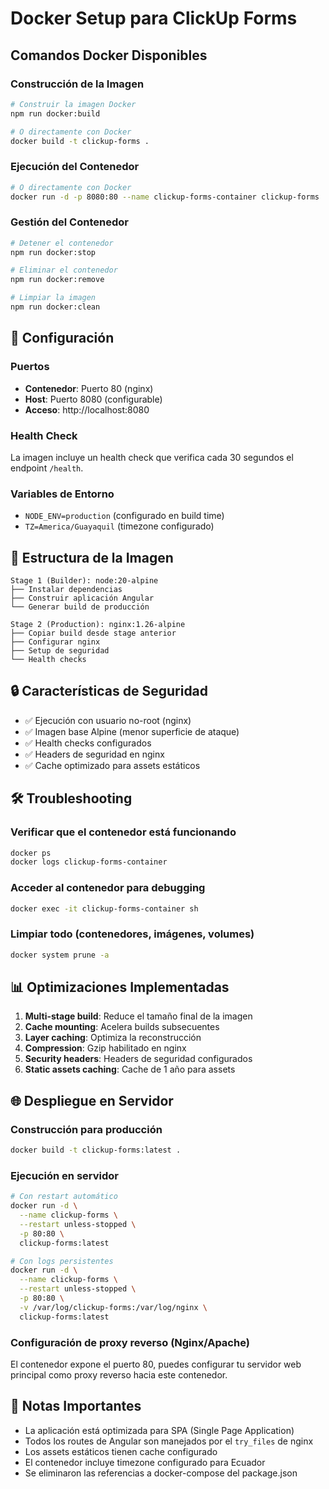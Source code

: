 # Docker Setup para ClickUp Forms

##  Comandos Docker Disponibles

### Construcción de la Imagen
```bash
# Construir la imagen Docker
npm run docker:build

# O directamente con Docker
docker build -t clickup-forms .
```

### Ejecución del Contenedor

```bash
# O directamente con Docker
docker run -d -p 8080:80 --name clickup-forms-container clickup-forms
```

### Gestión del Contenedor

```bash
# Detener el contenedor
npm run docker:stop

# Eliminar el contenedor
npm run docker:remove

# Limpiar la imagen
npm run docker:clean
```

## 🔧 Configuración

### Puertos
- **Contenedor**: Puerto 80 (nginx)
- **Host**: Puerto 8080 (configurable)
- **Acceso**: http://localhost:8080

### Health Check
La imagen incluye un health check que verifica cada 30 segundos el endpoint `/health`.

### Variables de Entorno
- `NODE_ENV=production` (configurado en build time)
- `TZ=America/Guayaquil` (timezone configurado)

## 📁 Estructura de la Imagen

```
Stage 1 (Builder): node:20-alpine
├── Instalar dependencias
├── Construir aplicación Angular
└── Generar build de producción

Stage 2 (Production): nginx:1.26-alpine
├── Copiar build desde stage anterior
├── Configurar nginx
├── Setup de seguridad
└── Health checks
```

## 🔒 Características de Seguridad

- ✅ Ejecución con usuario no-root (nginx)
- ✅ Imagen base Alpine (menor superficie de ataque)
- ✅ Health checks configurados
- ✅ Headers de seguridad en nginx
- ✅ Cache optimizado para assets estáticos

## 🛠️ Troubleshooting

### Verificar que el contenedor está funcionando
```bash
docker ps
docker logs clickup-forms-container
```

### Acceder al contenedor para debugging
```bash
docker exec -it clickup-forms-container sh
```

### Limpiar todo (contenedores, imágenes, volumes)
```bash
docker system prune -a
```

## 📊 Optimizaciones Implementadas

1. **Multi-stage build**: Reduce el tamaño final de la imagen
2. **Cache mounting**: Acelera builds subsecuentes
3. **Layer caching**: Optimiza la reconstrucción
4. **Compression**: Gzip habilitado en nginx
5. **Security headers**: Headers de seguridad configurados
6. **Static assets caching**: Cache de 1 año para assets

## 🌐 Despliegue en Servidor

### Construcción para producción
```bash
docker build -t clickup-forms:latest .
```

### Ejecución en servidor
```bash
# Con restart automático
docker run -d \
  --name clickup-forms \
  --restart unless-stopped \
  -p 80:80 \
  clickup-forms:latest

# Con logs persistentes
docker run -d \
  --name clickup-forms \
  --restart unless-stopped \
  -p 80:80 \
  -v /var/log/clickup-forms:/var/log/nginx \
  clickup-forms:latest
```

### Configuración de proxy reverso (Nginx/Apache)
El contenedor expone el puerto 80, puedes configurar tu servidor web principal como proxy reverso hacia este contenedor.

## 📝 Notas Importantes

- La aplicación está optimizada para SPA (Single Page Application)
- Todos los routes de Angular son manejados por el `try_files` de nginx
- Los assets estáticos tienen cache configurado
- El contenedor incluye timezone configurado para Ecuador
- Se eliminaron las referencias a docker-compose del package.json